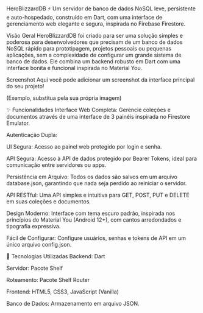 HeroBlizzardDB ⚡️
Um servidor de banco de dados NoSQL leve, persistente e auto-hospedado, construído em Dart, com uma interface de gerenciamento web elegante e segura, inspirada no Firebase Firestore.

Visão Geral
HeroBlizzardDB foi criado para ser uma solução simples e poderosa para desenvolvedores que precisam de um banco de dados NoSQL rápido para prototipagem, projetos pessoais ou pequenas aplicações, sem a complexidade de configurar um grande sistema de banco de dados. Ele combina um backend robusto em Dart com uma interface bonita e funcional inspirada no Material You.

Screenshot
Aqui você pode adicionar um screenshot da interface principal do seu projeto!

(Exemplo, substitua pela sua própria imagem)

✨ Funcionalidades
Interface Web Completa: Gerencie coleções e documentos através de uma interface de 3 painéis inspirada no Firestore Emulator.

Autenticação Dupla:

UI Segura: Acesso ao painel web protegido por login e senha.

API Segura: Acesso à API de dados protegido por Bearer Tokens, ideal para comunicação entre servidores ou apps.

Persistência em Arquivo: Todos os dados são salvos em um arquivo database.json, garantindo que nada seja perdido ao reiniciar o servidor.

API RESTful: Uma API simples e intuitiva para GET, POST, PUT e DELETE em suas coleções e documentos.

Design Moderno: Interface com tema escuro padrão, inspirada nos princípios do Material You (Android 12+), com cantos arredondados e tipografia expressiva.

Fácil de Configurar: Configure usuários, senhas e tokens de API em um único arquivo config.json.

🚀 Tecnologias Utilizadas
Backend: Dart

Servidor: Pacote Shelf

Roteamento: Pacote Shelf Router

Frontend: HTML5, CSS3, JavaScript (Vanilla)

Banco de Dados: Armazenamento em arquivo JSON.